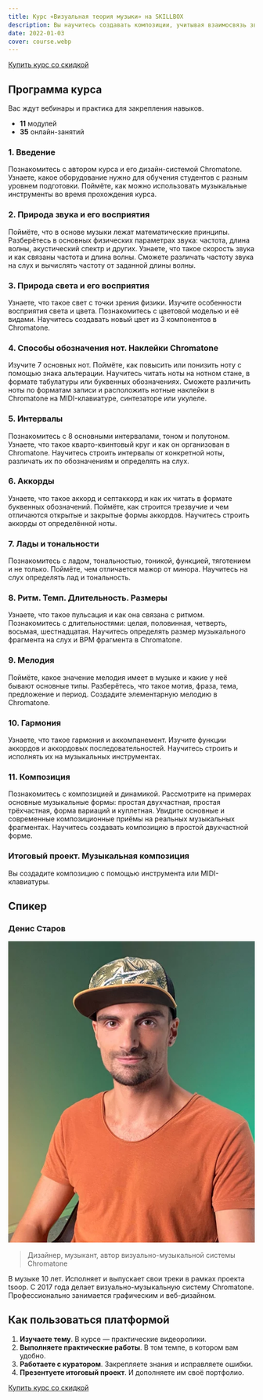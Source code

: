 ```yaml
---
title: Курс «Визуальная теория музыки» на SKILLBOX
description: Вы научитесь создавать композиции, учитывая взаимосвязь звуков и цветов. Освоите музыкальную грамоту, разберётесь в природе и физике звука и цвета. Сможете подбирать аккорды на слух и писать свою музыку. 
date: 2022-01-03
cover: course.webp
---
```


[Купить курс со скидкой](https://go.redav.online/6d5aee6d0864fb10)

## Программа курса

Вас ждут вебинары и практика для закрепления навыков.


- **11** модулей 
- **35** онлайн-занятий

### 1. Введение

Познакомитесь с автором курса и его дизайн-системой Chromatone. Узнаете, какое оборудование нужно для обучения студентов с разным уровнем подготовки. Поймёте, как можно использовать музыкальные инструменты во время прохождения курса.

### 2. Природа звука и его восприятия

Поймёте, что в основе музыки лежат математические принципы. Разберётесь в основных физических параметрах звука: частота, длина волны, акустический спектр и других. Узнаете, что такое скорость звука и как связаны частота и длина волны. Сможете различать частоту звука на слух и вычислять частоту от заданной длины волны.

### 3. Природа света и его восприятия

Узнаете, что такое свет с точки зрения физики. Изучите особенности восприятия света и цвета. Познакомитесь с цветовой моделью и её видами. Научитесь создавать новый цвет из 3 компонентов в Chromatone.

### 4. Способы обозначения нот. Наклейки Chromatone

Изучите 7 основных нот. Поймёте, как повысить или понизить ноту с помощью знака альтерации. Научитесь читать ноты на нотном стане, в формате табулатуры или буквенных обозначениях. Сможете различить ноты по форматам записи и расположить нотные наклейки в Chromatone на MIDI-клавиатуре, синтезаторе или укулеле.

### 5. Интервалы

Познакомитесь с 8 основными интервалами, тоном и полутоном. Узнаете, что такое кварто-квинтовый круг и как он организован в Chromatone. Научитесь строить интервалы от конкретной ноты, различать их по обозначениям и определять на слух.

### 6. Аккорды

Узнаете, что такое аккорд и септаккорд и как их читать в формате буквенных обозначений. Поймёте, как строится трезвучие и чем отличаются открытые и закрытые формы аккордов. Научитесь строить аккорды от определённой ноты.

### 7. Лады и тональности

Познакомитесь с ладом, тональностью, тоникой, функцией, тяготением и не только. Поймёте, чем отличается мажор от минора. Научитесь на слух определять лад и тональность.

### 8. Ритм. Темп. Длительность. Размеры

Узнаете, что такое пульсация и как она связана с ритмом. Познакомитесь с длительностями: целая, половинная, четверть, восьмая, шестнадцатая. Научитесь определять размер музыкального фрагмента на слух и BPM фрагмента в Chromatone.

### 9. Мелодия

Поймёте, какое значение мелодия имеет в музыке и какие у неё бывают основные типы. Разберётесь, что такое мотив, фраза, тема, предложение и период. Создадите элементарную мелодию в Chromatone.

### 10. Гармония

Узнаете, что такое гармония и аккомпанемент. Изучите функции аккордов и аккордовых последовательностей. Научитесь строить и исполнять их на музыкальных инструментах.

### 11. Композиция

Познакомитесь с композицией и динамикой. Рассмотрите на примерах основные музыкальные формы: простая двухчастная, простая трёхчастная, форма вариаций и куплетная. Увидите основные и современные композиционные приёмы на реальных музыкальных фрагментах. Научитесь создавать композицию в простой двухчастной форме.


### Итоговый проект. Музыкальная композиция

Вы создадите композицию с помощью инструмента или MIDI-клавиатуры.

## Спикер

### Денис Старов

![](./den.webp)


> Дизайнер, музыкант, автор визуально-музыкальной системы Chromatone

В музыке 10 лет. Исполняет и выпускает свои треки в рамках проекта tsoop. С 2017 года делает визуально-музыкальную систему Chromatone. Профессионально занимается графическим и веб-дизайном. 

## Как пользоваться платформой

1. **Изучаете тему**. В курсе — практические видеоролики.
2. **Выполняете практические работы**. В том темпе, в котором вам удобно.
3. **Работаете с куратором**.  Закрепляете знания и исправляете ошибки.
4. **Презентуете итоговый проект**.  И дополняете им своё портфолио.

[Купить курс со скидкой](https://go.redav.online/6d5aee6d0864fb10)